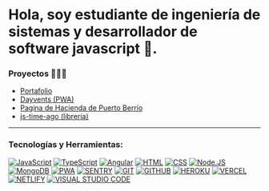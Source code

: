 # Hola, soy estudiante de ingeniería de sistemas y desarrollador de software javascript 👋.

### Proyectos 🧑🏻‍💻

- [Portafolio](https://www.robert-dev.com/)
- [Dayvents (PWA)](https://dayvents.com/)
- [Pagina de Hacienda de Puerto Berrío](https://frontend-secretary-treasury-pb.vercel.app/)
- [js-time-ago (libreria)](https://www.npmjs.com/package/js-time-ago)

---

### Tecnologías y Herramientas:

[![JavaScript](https://img.shields.io/badge/JavaScript-F7DF1E?style=for-the-badge&logo=javascript&logoColor=black)]()
[![TypeScript](https://img.shields.io/badge/TypeScript-007ACC?style=for-the-badge&logo=typescript&logoColor=white)]()
[![Angular](https://img.shields.io/badge/Angular-DD0031?style=for-the-badge&logo=angular&logoColor=white)]()
[![HTML](https://img.shields.io/badge/HTML-239120?style=for-the-badge&logo=html5&logoColor=white)]()
[![CSS](https://img.shields.io/badge/CSS3-1572B6?style=for-the-badge&logo=css3&logoColor=white)]()
[![Node.JS](https://img.shields.io/badge/Node.js-43853D?style=for-the-badge&logo=node.js&logoColor=white)]()
[![MongoDB](https://img.shields.io/badge/MongoDB-4EA94B?style=for-the-badge&logo=mongodb&logoColor=white)]()
[![PWA](https://img.shields.io/badge/pwa-%2331A8FF?style=for-the-badge&logo=pwa&logoColor=white)]()
[![SENTRY](https://img.shields.io/badge/Sentry-E44C30?style=for-the-badge&logo=sentry&logoColor=white)]()
[![GIT](https://img.shields.io/badge/GIT-E44C30?style=for-the-badge&logo=git&logoColor=white)]()
[![GITHUB](https://img.shields.io/badge/GitHub-100000?style=for-the-badge&logo=github&logoColor=white)]()
[![HEROKU](https://img.shields.io/badge/Heroku-430098?style=for-the-badge&logo=heroku&logoColor=white)]()
[![VERCEL](https://img.shields.io/badge/Vercel-000000?style=for-the-badge&logo=vercel&logoColor=white)]()
[![NETLIFY](https://img.shields.io/badge/Netlify-00C7B7?style=for-the-badge&logo=netlify&logoColor=white)]()
[![VISUAL STUDIO CODE](https://img.shields.io/badge/Visual_Studio_Code-0078D4?style=for-the-badge&logo=visual%20studio%20code&logoColor=white)]()

